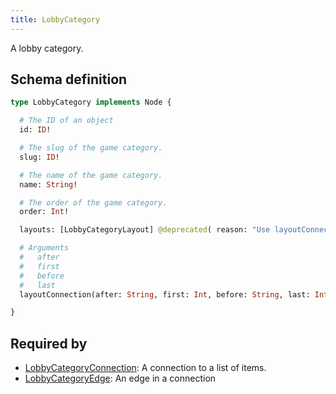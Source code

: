 ```yaml
---
title: LobbyCategory
---
```


A lobby category.

## Schema definition
```graphql
type LobbyCategory implements Node {

  # The ID of an object
  id: ID! 

  # The slug of the game category.
  slug: ID! 

  # The name of the game category.
  name: String! 

  # The order of the game category.
  order: Int! 

  layouts: [LobbyCategoryLayout] @deprecated( reason: "Use layoutConnection instead for pagination possibilities" )

  # Arguments
  #   after
  #   first
  #   before
  #   last
  layoutConnection(after: String, first: Int, before: String, last: Int): LobbyCategoryLayoutConnection 

}
```
## Required by
* [LobbyCategoryConnection](graphql/schema/lobbycategoryconnection.md): A connection to a list of items.
* [LobbyCategoryEdge](graphql/schema/lobbycategoryedge.md): An edge in a connection
